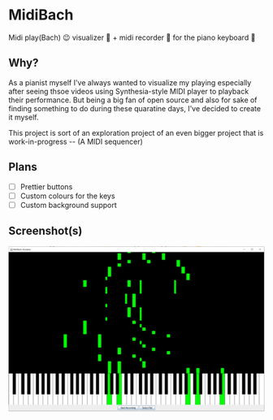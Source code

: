 # MidiBach
Midi play(Bach) 😉 visualizer 🌈 + midi recorder 🎤 for the piano keyboard 🎹


## Why?
As a pianist myself I've always wanted to visualize my playing especially after seeing thsoe videos using Synthesia-style MIDI player to playback their performance. But being a big fan of open source and also for sake of finding something to do during these quaratine days, I've decided to create it myself.

This project is sort of an exploration project of an even bigger project that is work-in-progress -- (A MIDI sequencer)

## Plans
- [ ] Prettier buttons
- [ ] Custom colours for the keys
- [ ] Custom background support

## Screenshot(s)
![Inital demo](https://github.com/MarkYHZhang/MidiBach/blob/master/img/initial.jpg "Inital demo")
